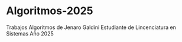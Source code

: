 # Algoritmos-2025
Trabajos Algoritmos de Jenaro Galdini
Estudiante de Lincenciatura en Sistemas
Año 2025

